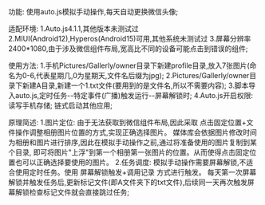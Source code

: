 功能:
使用auto.js模拟手动操作,每天自动更换微信头像;


适配环境:
1.Auto.js4.1.1,其他版本未测试过
2.MIUI(Android12),Hyperos(Android15)可用,其他系统未测试过
3.屏幕分辨率2400*1080,由于涉及微信组件布局,宽高比不同的设备可能点击到错误的组件;


使用方法:
1.手机Pictures/Gallerly/owner目录下新建profile目录,放入7张图片(命名为0-6,代表星期几,0为星期天,文件名后缀为jpg);
2.Pictures/Gallerly/owner目录下新建A目录,新建一个1.txt文件(要用到的是文件名,所以不需要内容);
3.脚本导入auto.js,定时任务--特定事件(广播)触发运行--屏幕解锁时;
4.Auto.js开启权限: 读写手机存储; 链式启动其他应用;


原理简述:
1.图片定位:
由于无法获取到微信组件布局,因此采取 点击固定位置+文件操作调整相册图片位置的方式,实现正确选择图片。
媒体库会依据图片修改时间为相册和图片进行排序,因此在模拟手动操作之前,通过将准备使用的图片复制到某个目录,
即可将图片"上浮"到第一个相册第一张图片的位置。从而使得点击固定位置也可以正确选择要使用的图片。
2.任务调度:
模拟手动操作需要屏幕解锁,不适合使用定时任务。使用 屏幕解锁触发+调用记录 方式进行触发。
每天第一次屏幕解锁并触发任务后,更新标记文件(即A文件夹下的txt文件),后续同一天再次触发屏幕解锁检查标记文件就会直接跳过任务;